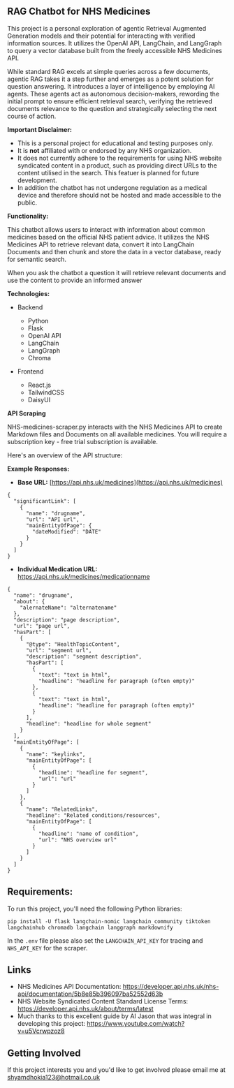 ## RAG Chatbot for NHS Medicines

This project is a personal exploration of agentic Retrieval Augmented Generation models and their potential for interacting with verified information sources. It utilizes the OpenAI API, LangChain, and LangGraph to query a vector database built from the freely accessible NHS Medicines API.

While standard RAG excels at simple queries across a few documents, agentic RAG takes it a step further and emerges as a potent solution for question answering. It introduces a layer of intelligence by employing AI agents. These agents act as autonomous decision-makers, rewording the initial prompt to ensure efficient retrieval search, verifying the retrieved documents relevance to the question and strategically selecting the next course of action.

**Important Disclaimer:**

* This is a personal project for educational and testing purposes only. 
* It is **not** affiliated with or endorsed by any NHS organization.
* It does not currently adhere to the requirements for using NHS website syndicated content in a product, such as providing direct URLs to the content utilised in the search. This featuer is planned for future development.
* In addition the chatbot has not undergone regulation as a medical device and therefore should not be hosted and made accessible to the public.

**Functionality:**

This chatbot allows users to interact with information about common medicines based on the official NHS patient advice. It utilizes the NHS Medicines API to retrieve relevant data, convert it into LangChain Documents and then chunk and store the data in a vector database, ready for semantic search.

When you ask the chatbot a question it will retrieve relevant documents and use the content to provide an informed answer

**Technologies:**

* Backend
    * Python
    * Flask
    * OpenAI API
    * LangChain
    * LangGraph
    * Chroma

* Frontend
    * React.js
    * TailwindCSS
    * DaisyUI

**API Scraping**

NHS-medicines-scraper.py interacts with the NHS Medicines API to create Markdown files and Documents on all available medicines. You will require a subscription key - free trial subscription is available.

Here's an overview of the API structure:

**Example Responses:**

* **Base URL:** [https://api.nhs.uk/medicines](https://api.nhs.uk/medicines)

```
{
  "significantLink": [
    {
      "name": "drugname",
      "url": "API url",
      "mainEntityOfPage": {
        "dateModified": "DATE"
      }
    }
  ]
}
```

* **Individual Medication URL:** https://api.nhs.uk/medicines/medicationname

```
{
  "name": "drugname",
  "about": {
    "alernateName": "alternatename"
  },
  "description": "page description",
  "url": "page url",
  "hasPart": [
    {
      "@type": "HealthTopicContent",
      "url": "segment url",
      "description": "segment description",
      "hasPart": [
        {
          "text": "text in html",
          "headline": "headline for paragraph (often empty)"
        },
        {
          "text": "text in html",
          "headline": "headline for paragraph (often empty)"
        }
      ],
      "headline": "headline for whole segment"
    }
  ],
  "mainEntityOfPage": [
    {
      "name": "keylinks",
      "mainEntityOfPage": [
        {
          "headline": "headline for segment",
          "url": "url"
        }
      ]
    },
    {
      "name": "RelatedLinks",
      "headline": "Related conditions/resources",
      "mainEntityOfPage": [
        {
          "headline": "name of condition",
          "url": "NHS overview url"
        }
      ]
    }
  ]
}
```
## Requirements:

To run this project, you'll need the following Python libraries:

```pip install -U flask langchain-nomic langchain_community tiktoken langchainhub chromadb langchain langgraph markdownify```

In the `.env` file please also set the `LANGCHAIN_API_KEY` for tracing and `NHS_API_KEY` for the scraper.

## Links
* NHS Medicines API Documentation: https://developer.api.nhs.uk/nhs-api/documentation/5b8e85b396097ba52552d63b
* NHS Website Syndicated Content Standard License Terms: https://developer.api.nhs.uk/about/terms/latest
* Much thanks to this excellent guide by AI Jason that was integral in developing this project: https://www.youtube.com/watch?v=u5Vcrwpzoz8

## Getting Involved
If this project interests you and you'd like to get involved please email me at shyamdhokia123@hotmail.co.uk